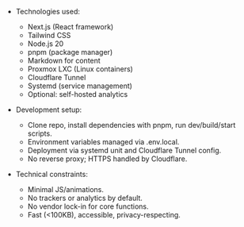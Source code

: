 - Technologies used:
  - Next.js (React framework)
  - Tailwind CSS
  - Node.js 20
  - pnpm (package manager)
  - Markdown for content
  - Proxmox LXC (Linux containers)
  - Cloudflare Tunnel
  - Systemd (service management)
  - Optional: self-hosted analytics

- Development setup:
  - Clone repo, install dependencies with pnpm, run dev/build/start scripts.
  - Environment variables managed via .env.local.
  - Deployment via systemd unit and Cloudflare Tunnel config.
  - No reverse proxy; HTTPS handled by Cloudflare.

- Technical constraints:
  - Minimal JS/animations.
  - No trackers or analytics by default.
  - No vendor lock-in for core functions.
  - Fast (<100KB), accessible, privacy-respecting.